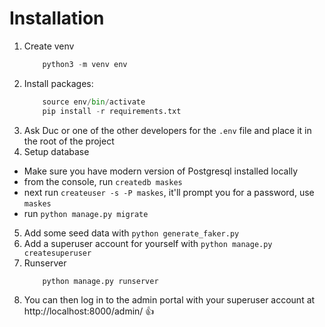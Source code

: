 # Installation
1. Create venv
    ```python
        python3 -m venv env
    ```
2. Install packages:
    ```python
        source env/bin/activate
        pip install -r requirements.txt
    ```
3. Ask Duc or one of the other developers for the `.env` file and place it in
   the root of the project
4. Setup database
  * Make sure you have modern version of Postgresql installed locally
  * from the console, run `createdb maskes`
  * next run `createuser -s -P maskes`, it'll prompt you for a password, use `maskes`
  * run `python manage.py migrate`
5. Add some seed data with `python generate_faker.py`
6. Add a superuser account for yourself with `python manage.py createsuperuser`
7. Runserver
    ```python
        python manage.py runserver
    ```
8. You can then log in to the admin portal with your superuser account at http://localhost:8000/admin/
:+1:
